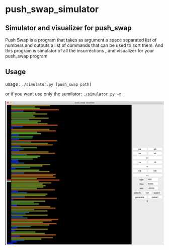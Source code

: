# push_swap_simulator
## Simulator and visualizer for push_swap

Push Swap is a program that takes as argument a space separated list of numbers and outputs a list of commands that can be used to sort them.
And this program is simulator of all the insurrections , and visualizer for your push_swap program

## Usage

usage : `./simulator.py [push_swap path]`

or if you want use only the sumilator: `./simulator.py -n`


![](screen.png)

